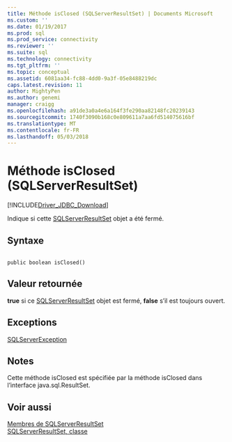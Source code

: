 ```yaml
---
title: Méthode isClosed (SQLServerResultSet) | Documents Microsoft
ms.custom: ''
ms.date: 01/19/2017
ms.prod: sql
ms.prod_service: connectivity
ms.reviewer: ''
ms.suite: sql
ms.technology: connectivity
ms.tgt_pltfrm: ''
ms.topic: conceptual
ms.assetid: 6081aa34-fc88-4dd0-9a3f-05e8488219dc
caps.latest.revision: 11
author: MightyPen
ms.author: genemi
manager: craigg
ms.openlocfilehash: a91de3a0a4e6a164f3fe290aa82148fc20239143
ms.sourcegitcommit: 1740f3090b168c0e809611a7aa6fd514075616bf
ms.translationtype: MT
ms.contentlocale: fr-FR
ms.lasthandoff: 05/03/2018
---
```

# <a name="isclosed-method-sqlserverresultset"></a>Méthode isClosed (SQLServerResultSet)
[!INCLUDE[Driver_JDBC_Download](../../../includes/driver_jdbc_download.md)]

  Indique si cette [SQLServerResultSet](../../../connect/jdbc/reference/sqlserverresultset-class.md) objet a été fermé.  
  
## <a name="syntax"></a>Syntaxe  
  
```  
  
public boolean isClosed()  
```  
  
## <a name="return-value"></a>Valeur retournée  
 **true** si ce [SQLServerResultSet](../../../connect/jdbc/reference/sqlserverresultset-class.md) objet est fermé, **false** s’il est toujours ouvert.  
  
## <a name="exceptions"></a>Exceptions  
 [SQLServerException](../../../connect/jdbc/reference/sqlserverexception-class.md)  
  
## <a name="remarks"></a>Notes  
 Cette méthode isClosed est spécifiée par la méthode isClosed dans l’interface java.sql.ResultSet.  
  
## <a name="see-also"></a>Voir aussi  
 [Membres de SQLServerResultSet](../../../connect/jdbc/reference/sqlserverresultset-members.md)   
 [SQLServerResultSet, classe](../../../connect/jdbc/reference/sqlserverresultset-class.md)  
  
  
